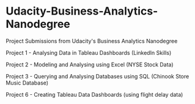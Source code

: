 # Udacity-Business-Analytics-Nanodegree
Project Submissions from Udacity's Business Analytics Nanodegree

Project 1 - Analysing Data in Tableau Dashboards (LinkedIn Skills)

Project 2 - Modeling and Analysing using Excel (NYSE Stock Data)

Project 3 - Querying and Analysing Databases using SQL (Chinook Store Music Database)

Project 6 - Creating Tableau Data Dashboards (using flight delay data)
